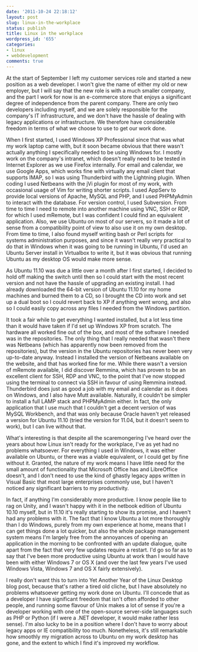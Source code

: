 ```yaml
---
date: '2011-10-24 22:18:12'
layout: post
slug: linux-in-the-workplace
status: publish
title: Linux in the workplace
wordpress_id: '655'
categories:
- linux
- webdevelopment
comments: true
---
```


At the start of September I left my customer services role and started a new position as a web developer. I won't give the name of either my old or new employer, but I will say that the new role is with a much smaller company, and the part I work for now is an e-commerce store that enjoys a significant degree of independence from the parent company. There are only two developers including myself, and we are solely responsible for the company's IT infrastructure, and we don't have the hassle of dealing with legacy applications or infrastructure. We therefore have considerable freedom in terms of what we choose to use to get our work done.

When I first started, I used Windows XP Professional since that was what my work laptop came with, but it soon became obvious that there wasn't actually anything I specifically needed to be using Windows for. I mostly work on the company's intranet, which doesn't really need to be tested in Internet Explorer as we use Firefox internally. For email and calendar, we use Google Apps, which works fine with virtually any email client that supports IMAP, so I was using Thunderbird with the Lightning plugin. When coding I used Netbeans with the jVi plugin for most of my work, with occasional usage of Vim for writing shorter scripts. I used AppServ to provide local versions of Apache, MySQL and PHP, and I used PHPMyAdmin to interact with the database. For version control, I used Subversion. From time to time I need to remote into another machine using VNC, SSH or RDP, for which I used mRemote, but I was confident I could find an equivalent application. Also, we use Ubuntu on most of our servers, so it made a lot of sense from a compatibility point of view to also use it on my own desktop. From time to time, I also found myself writing bash or Perl scripts for systems administration purposes, and since it wasn't really very practical to do that in Windows when it was going to be running in Ubuntu, I'd used an Ubuntu Server install in Virtualbox to write it, but it was obvious that running Ubuntu as my desktop OS would make more sense.

As Ubuntu 11.10 was due a little over a month after I first started, I decided to hold off making the switch until then so I could start with the most recent version and not have the hassle of upgrading an existing install. I had already downloaded the 64-bit version of Ubuntu 11.10 for my home machines and burned them to a CD, so I brought the CD into work and set up a dual boot so I could revert back to XP if anything went wrong, and also so I could easily copy across any files I needed from the Windows partition.

It took a fair while to get everything I wanted installed, but a lot less time than it would have taken if I'd set up Windows XP from scratch. The hardware all worked fine out of the box, and most of the software I needed was in the repositories. The only thing that I really needed that wasn't there was Netbeans (which has apparently now been removed from the repositories), but the version in the Ubuntu repositories has never been very up-to-date anyway. Instead I installed the version of Netbeans available on the website, and that has worked fine for me. While there wasn't a version of mRemote available, I did discover Remmina, which has proven to be an excellent client for SSH, RDP and VNC, to the point that I've now stopped using the terminal to connect via SSH in favour of using Remmina instead. Thunderbird does just as good a job with my email and calendar as it does on Windows, and I also have Mutt available. Naturally, it couldn't be simpler to install a full LAMP stack and PHPMyAdmin either. In fact, the only application that I use much that I couldn't get a decent version of was MySQL Workbench, and that was only because Oracle haven't yet released a version for Ubuntu 11.10 (tried the version for 11.04, but it doesn't seem to work), but I can live without that.

What's interesting is that despite all the scaremongering I've heard over the years about how Linux isn't ready for the workplace, I've as yet had no problems whatsoever. For everything I used in Windows, it was either available on Ubuntu, or there was a viable equivalent, or I could get by fine without it. Granted, the nature of my work means I have little need for the small amount of functionality that Microsoft Office has and LibreOffice doesn't, and I don't need to use the kind of ghastly legacy apps written in Visual Basic that most large enterprises commonly use, but I haven't noticed any significant barriers to my productivity.

In fact, if anything I'm considerably more productive. I know people like to rag on Unity, and I wasn't happy with it in the netbook edition of Ubuntu 10.10 myself, but in 11.10 it's really starting to show its promise, and I haven't had any problems with it. The fact that I know Ubuntu a lot more thoroughly than I do Windows, purely from my own experience at home, means that I can get things done a lot quicker, but also the whole package management system means I'm largely free from the annoyances of opening an application in the morning to be confronted with an update dialogue, quite apart from the fact that very few updates require a restart. I'd go so far as to say that I've been more productive using Ubuntu at work than I would have been with either Windows 7 or OS X (and over the last few years I've used Windows Vista, Windows 7 and OS X fairly extensively).

I really don't want this to turn into Yet Another Year of the Linux Desktop blog post, because that's rather a tired old cliche, but I have absolutely no problems whatsoever getting my work done on Ubuntu. I'll concede that as a developer I have significant freedom that isn't often afforded to other people, and running some flavour of Unix makes a lot of sense if you're a developer working with one of the open-source server-side languages such as PHP or Python (if I were a .NET developer, it would make rather less sense). I'm also lucky to be in a position where I don't have to worry about legacy apps or IE compatibility too much. Nonetheless, it's still remarkable how smoothly my migration across to Ubuntu on my work desktop has gone, and the extent to which I find it's improved my workflow.

